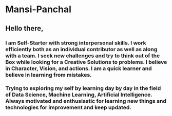 # Mansi-Panchal

## Hello there,
### I am Self-Starter with strong interpersonal skills. I work efficiently both as an individual contributor as well as along with a team. I seek new challenges and try to think out of the Box while looking for a Creative Solutions to problems. I believe in Character, Vision, and actions. I am a quick learner and believe in learning from mistakes.
### Trying to exploring my self by learning day by day in the field of Data Science, Machine Learning, Artificial Intelligence. Always motivated and enthusiastic for learning new things and technologies for improvement and keep updated.
